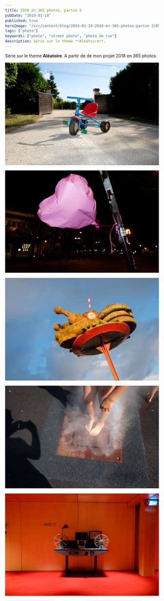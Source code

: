 ```yaml
---
title: 2018 en 365 photos, partie 3
pubDate: "2019-01-19"
published: true
heroImage: "/src/content/blog/2019-01-19-2018-en-365-photos-partie-3/DSCF6191.jpg"
tags: ["photo"]
keywords: ["photo", "street photo", "photo de rue"]
description: Série sur le theme **Aléatoire**.
---
```


Série sur le theme **Aléatoire**.
A partir de de mon projet 2018 en 365 photos.

![Photo](./DSCF1451.jpg)

![Photo](./DSCF6191.jpg)

![Photo](./DSCF4105-3.jpg)

![Photo](./DSCF9298.jpg)

![Photo](./DSCF7794.jpg)
